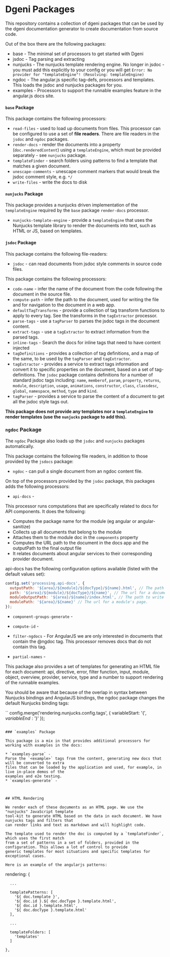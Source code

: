 # Dgeni Packages

This repository contains a collection of dgeni packages that can be used by the dgeni documentation
generator to create documentation from source code.


Out of the box there are the following packages:

* base - The minimal set of processors to get started with Dgeni
* jsdoc - Tag parsing and extracting
* nunjucks - The nunjucks template rendering engine. No longer in jsdoc - you must add this
  explicitly to your config or you will get
  `Error: No provider for "templateEngine"! (Resolving: templateEngine)`
* ngdoc - The angular.js specific tag-defs, processors and templates.  This loads the jsdoc and
  nunjucks packages for you.
* examples - Processors to support the runnable examples feature in the angular.js docs site.

#### `base` Package

This package contains the following processors:

* `read-files` - used to load up documents from files.  This processor can be configured to use a
set of **file readers**. There are file readers in the `jsdoc` and `ngdoc` packages.
* `render-docs` - render the documents into a property (`doc.renderedContent`) using a
`templateEngine`, which must be provided separately - see `nunjucks` package.
* `templateFinder` - search folders using patterns to find a template that matches a given document.
* `unescape-comments` - unescape comment markers that would break the jsdoc comment style,
e.g. `*/`
* `write-files` - write the docs to disk

#### `nunjucks` Package

This package provides a nunjucks driven implementation of the `templateEngine` required by the
`base` package `render-docs` processor.

* `nunjucks-template-engine` - provide a `templateEngine` that uses the Nunjucks template library
to render the documents into text, such as HTML or JS, based on templates.

#### `jsdoc` Package

This package contains the following file-readers:

* `jsdoc` - can read documents from jsdoc style comments in source code files.

This package contains the following processors:

* `code-name` - infer the name of the document from the code following the document in the source
file.
* `compute-path` - infer the path to the document, used for writing the file and for navigation
to the document in a web app.
* `defaultTagTransforms` - provide a collection of tag transform functions to apply to every tag.
See the transforms in the `tagExtractor` processor.
* `parse-tags` - use a `tagParser` to parses the jsdoc tags in the document content.
* `extract-tags` - use a `tagExtractor` to extract information from the parsed tags.
* `inline-tags` - Search the docs for inline tags that need to have content injected
* `tagDefinitions` - provides a collection of tag definitions, and a map of the same, to be used by
the `tagParser` and `tagExtractor`.
* `tagExtractor` - provides a service to extract tags information and convert it to specific
properties on the document, based on a set of tag-definitions.
The `jsdoc` package contains definitions for a number of standard jsdoc tags including: `name`,
`memberof`, `param`, `property`, `returns`, `module`, `description`, `usage`,
`animations`, `constructor`, `class`, `classdesc`, `global`, `namespace`, `method`, `type` and
`kind`.
* `tagParser` - provides a service to parse the content of a document to get all the jsdoc style
tags out.

**This package does not provide any templates nor a `templateEngine` to render templates (use the
`nunjucks` package to add this).**

### `ngdoc` Package

The `ngdoc` Package also loads up the `jsdoc` and `nunjucks` packages automatically.

This package contains the following file readers, in addition to those provided by the `jsdocs`
package:

* `ngdoc` - can pull a single document from an ngdoc content file.

On top of the processors provided by the `jsdoc` package, this packages adds the following processors:

* `api-docs` -

This processor runs computations that are specifically related to docs for API components. It does the following:

  - Computes the package name for the module (eg angular or angular-sanitize)
  - Collects up all documents that belong to the module
  - Attaches them to the module doc in the `components` property
  - Computes the URL path to the document in the docs app and the outputPath to the final output file
  - It relates documents about angular services to their corresponding provider document.

api-docs has the following configuration options available (listed with the default values set):

  ```js
  config.set('processing.api-docs', {
    outputPath: '${area}/${module}/${docType}/${name}.html', // The path to write an api document's page to.
    path: '${area}/${module}/${docType}/${name}', // The url for a document's page.
    moduleOutputPath: '${area}/${name}/index.html', // The path to write an api module's page to.
    modulePath: '${area}/${name}' // The url for a module's page.
  });
  ```

* `component-groups-generate` -

* `compute-id` -

* `filter-ngdocs` -
For AngularJS we are only interested in documents that contain the @ngdoc tag.  This processor
removes docs that do not contain this tag.

* `partial-names` -


This package also provides a set of templates for generating an HTML file for each document: api,
directive, error, filter function, input, module, object, overview, provider, service, type and a
number to support rendering of the runnable examples.

You should be aware that because of the overlap in syntax between Nunjucks bindings and AngularJS
bindings, the ngdoc package changes the default Nunjucks binding tags:

``
config.merge('rendering.nunjucks.config.tags', {
    variableStart: '{$',
    variableEnd: '$}'
  });
```

### `examples` Package

This package is a mix in that provides additional processors for working with examples in the docs:

* `examples-parse` -
Parse the `<example>` tags from the content, generating new docs that will be converted to extra
files that can be loaded by the application and used, for example, in live in-place demos of the
examples and e2e testing.
* `examples-generate` -



## HTML Rendering

We render each of these documents as an HTML page. We use the "nunjucks" JavaScript template
tool-kit to generate HTML based on the data in each document. We have nunjucks tags and filters that
can render links and text as markdown and will highlight code.

The template used to render the doc is computed by a `templateFinder`, which uses the first match
from a set of patterns in a set of folders, provided in the configuration. This allows a lot of control to provide
generic templates for most situations and specific templates for exceptional cases.

Here is an example of the angularjs patterns:

```
rendering: {

      ...

      templatePatterns: [
        '${ doc.template }',
        '${ doc.id }.${ doc.docType }.template.html',
        '${ doc.id }.template.html',
        '${ doc.docType }.template.html'
      ],

      ...

      templateFolders: [
        'templates'
      ]

    },
```
